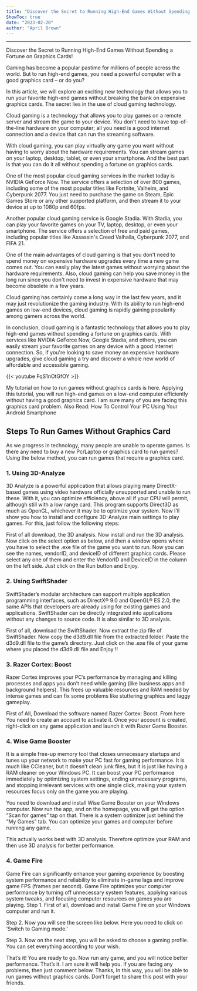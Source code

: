 ```yaml
---
title: "Discover the Secret to Running High-End Games Without Spending a Fortune on Graphics Cards!"
ShowToc: true 
date: "2023-02-20"
author: "April Brown"
---
```

*****
Discover the Secret to Running High-End Games Without Spending a Fortune on Graphics Cards!

Gaming has become a popular pastime for millions of people across the world. But to run high-end games, you need a powerful computer with a good graphics card – or do you?

In this article, we will explore an exciting new technology that allows you to run your favorite high-end games without breaking the bank on expensive graphics cards. The secret lies in the use of cloud gaming technology.

Cloud gaming is a technology that allows you to play games on a remote server and stream the game to your device. You don't need to have top-of-the-line hardware on your computer; all you need is a good internet connection and a device that can run the streaming software.

With cloud gaming, you can play virtually any game you want without having to worry about the hardware requirements. You can stream games on your laptop, desktop, tablet, or even your smartphone. And the best part is that you can do it all without spending a fortune on graphics cards.

One of the most popular cloud gaming services in the market today is NVIDIA GeForce Now. The service offers a selection of over 800 games, including some of the most popular titles like Fortnite, Valheim, and Cyberpunk 2077. You just need to purchase the game on Steam, Epic Games Store or any other supported platform, and then stream it to your device at up to 1080p and 60fps.

Another popular cloud gaming service is Google Stadia. With Stadia, you can play your favorite games on your TV, laptop, desktop, or even your smartphone. The service offers a selection of free and paid games, including popular titles like Assassin's Creed Valhalla, Cyberpunk 2077, and FIFA 21.

One of the main advantages of cloud gaming is that you don't need to spend money on expensive hardware upgrades every time a new game comes out. You can easily play the latest games without worrying about the hardware requirements. Also, cloud gaming can help you save money in the long run since you don't need to invest in expensive hardware that may become obsolete in a few years.

Cloud gaming has certainly come a long way in the last few years, and it may just revolutionize the gaming industry. With its ability to run high-end games on low-end devices, cloud gaming is rapidly gaining popularity among gamers across the world.

In conclusion, cloud gaming is a fantastic technology that allows you to play high-end games without spending a fortune on graphics cards. With services like NVIDIA GeForce Now, Google Stadia, and others, you can easily stream your favorite games on any device with a good internet connection. So, if you're looking to save money on expensive hardware upgrades, give cloud gaming a try and discover a whole new world of affordable and accessible gaming.

{{< youtube FqS1nOtGfOY >}} 



My tutorial on how to run games without graphics cards is here. Applying this tutorial, you will run high-end games on a low-end computer efficiently without having a good graphics card. I am sure many of you are facing this graphics card problem.
Also Read: How To Control Your PC Using Your Android Smartphone

 
## Steps To Run Games Without Graphics Card


As we progress in technology, many people are unable to operate games. Is there any need to buy a new Pc/Laptop or graphics card to run games? Using the below method, you can run games that require a graphics card.

 
### 1. Using 3D-Analyze



3D Analyze is a powerful application that allows playing many DirectX-based games using video hardware officially unsupported and unable to run these. With it, you can optimize efficiency, above all if your CPU will permit, although still with a low range card. This program supports Direct3D as much as OpenGL, whichever it may be to optimize your system. Now I’ll show you how to install and configure 3D-Analyze main settings to play games. For this, just follow the following steps:

 

First of all download, the 3D analysis.
Now install and run the 3D analysis.
Now click on the select option as below, and then a window opens where you have to select the .exe file of the game you want to run.
Now you can see the names, vendorID, and deviceID of different graphics cards. Please select any one of them and enter the VendorID and DeviceID in the column on the left side.
Just click on the Run button and Enjoy.

 
### 2. Using SwiftShader



SwiftShader’s modular architecture can support multiple application programming interfaces, such as DirectX® 9.0 and OpenGL® ES 2.0, the same APIs that developers are already using for existing games and applications. SwiftShader can be directly integrated into applications without any changes to source code. It is also similar to 3D analysis.

 

First of all, download the SwiftShader.
Now extract the zip file of SwiftShader.
Now copy the d3d9.dll file from the extracted folder.
Paste the d3d9.dll file to the game’s directory.
Just click on the .exe file of your game where you placed the d3d9.dll file and Enjoy !!

 
### 3. Razer Cortex: Boost



Razer Cortex improves your PC’s performance by managing and killing processes and apps you don’t need while gaming (like business apps and background helpers). This frees up valuable resources and RAM needed by intense games and can fix some problems like stuttering graphics and laggy gameplay.

 

First of All, Download the software named Razer Cortex: Boost. From here
You need to create an account to activate it.
Once your account is created, right-click on any game application and launch it with Razer Game Booster.

 
### 4. Wise Game Booster



It is a simple free-up memory tool that closes unnecessary startups and tunes up your network to make your PC fast for gaming performance. It is much like CCleaner, but it doesn’t clean junk files, but it is just like having a RAM cleaner on your Windows PC.
It can boost your PC performance immediately by optimizing system settings, ending unnecessary programs, and stopping irrelevant services with one single click, making your system resources focus only on the game you are playing.

 

You need to download and install Wise Game Booster on your Windows computer.
Now run the app, and on the homepage, you will get the option “Scan for games” tap on that.
There is a system optimizer just behind the “My Games” tab. You can optimize your games and computer before running any game.



This actually works best with 3D analysis. Therefore optimize your RAM and then use 3D analysis for better performance.

 
### 4. Game Fire


Game Fire can significantly enhance your gaming experience by boosting system performance and reliability to eliminate in-game lags and improve game FPS (frames per second).
Game Fire optimizes your computer performance by turning off unnecessary system features, applying various system tweaks, and focusing computer resources on games you are playing.
Step 1. First of all, download and install Game Fire on your Windows computer and run it.

Step 2. Now you will see the screen like below. Here you need to click on ‘Switch to Gaming mode.’

Step 3. Now on the next step, you will be asked to choose a gaming profile. You can set everything according to your wish.

That’s it! You are ready to go. Now run any game, and you will notice better performance.
That’s it. I am sure it will help you. If you are facing any problems, then just comment below. Thanks, In this way, you will be able to run games without graphics cards. Don’t forget to share this post with your friends.





